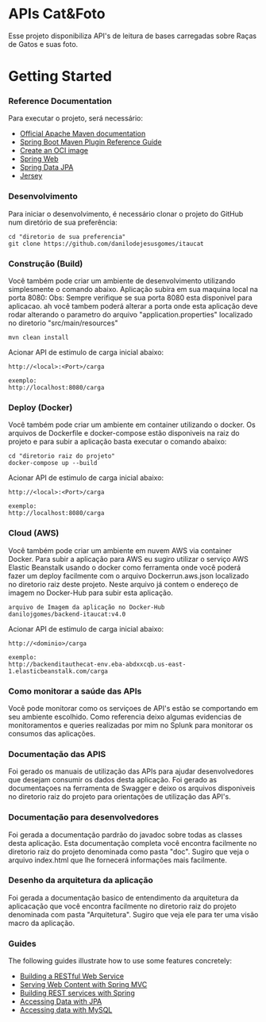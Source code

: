 # APIs Cat&Foto 
Esse projeto disponibiliza API's de leitura de bases carregadas sobre Raças de Gatos e suas foto.

# Getting Started

### Reference Documentation
Para executar o projeto, será necessário:

* [Official Apache Maven documentation](https://maven.apache.org/guides/index.html)
* [Spring Boot Maven Plugin Reference Guide](https://docs.spring.io/spring-boot/docs/2.4.0/maven-plugin/reference/html/)
* [Create an OCI image](https://docs.spring.io/spring-boot/docs/2.4.0/maven-plugin/reference/html/#build-image)
* [Spring Web](https://docs.spring.io/spring-boot/docs/2.4.0/reference/htmlsingle/#boot-features-developing-web-applications)
* [Spring Data JPA](https://docs.spring.io/spring-boot/docs/2.4.0/reference/htmlsingle/#boot-features-jpa-and-spring-data)
* [Jersey](https://docs.spring.io/spring-boot/docs/2.4.0/reference/htmlsingle/#boot-features-jersey)


### Desenvolvimento
Para iniciar o desenvolvimento, é necessário clonar o projeto do GitHub num diretório de sua preferência:

```shell
cd "diretorio de sua preferencia"
git clone https://github.com/danilodejesusgomes/itaucat
```

### Construção (Build)
Você também pode criar um ambiente de desenvolvimento utilizando simplesmente o comando abaixo. Aplicação subira em sua maquina local na porta 8080:
Obs: Sempre verifique se sua porta 8080 esta disponivel para aplicacao. ah você tambem poderá alterar a porta onde esta aplicação deve rodar alterando o parametro do arquivo "application.properties" localizado no diretorio "src/main/resources"

```shell
mvn clean install
```
Acionar API de estimulo de carga inicial abaixo:

```shell
http://<local>:<Port>/carga

exemplo:
http://localhost:8080/carga
```

### Deploy (Docker)
Você também pode criar um ambiente em container utilizando o docker. Os arquivos de Dockerfile e docker-compose estão disponiveis na raiz do projeto e para subir a aplicação basta executar o comando abaixo:

```shell
cd "diretorio raiz do projeto"
docker-compose up --build
```
Acionar API de estimulo de carga inicial abaixo:

```shell
http://<local>:<Port>/carga

exemplo:
http://localhost:8080/carga
```

### Cloud (AWS)
Você também pode criar um ambiente em nuvem AWS via container Docker. Para subir a aplicação para AWS eu sugiro utilizar o serviço AWS Elastic Beanstalk usando o docker como ferramenta onde você poderá fazer um deploy facilmente com o arquivo Dockerrun.aws.json localizado no diretorio raiz deste projeto. Neste arquivo já contem o endereço de imagem no Docker-Hub para subir esta aplicação.

```shell
arquivo de Imagem da aplicação no Docker-Hub
danilojgomes/backend-itaucat:v4.0
```

Acionar API de estimulo de carga inicial abaixo:

```shell
http://<dominio>/carga

exemplo:
http://backenditauthecat-env.eba-abdxxcqb.us-east-1.elasticbeanstalk.com/carga
```

### Como monitorar a saúde das APIs
Você pode monitorar como os serviçoes de API's estão se comportando em seu ambiente escolhido. Como referencia deixo algumas evidencias de monitoramentos e queries realizadas por mim no Splunk para monitorar os consumos das aplicações.

### Documentação das APIS
Foi gerado os manuais de utilização das APIs para ajudar desenvolvedores que desejam consumir os dados desta aplicação. Foi gerado as documentaçoes na ferramenta de Swagger e deixo os arquivos disponiveis no diretorio raiz do projeto para orientações de utilização das API's.

### Documentação para desenvolvedores
Foi gerada a documentação pardrão do javadoc sobre todas as classes desta aplicação. Esta documentação completa você encontra facilmente no diretorio raiz do projeto denominada como pasta "doc". Sugiro que veja o arquivo index.html que lhe fornecerá informações mais facilmente.

### Desenho da arquitetura da aplicação
Foi gerada a documentação basico de entendimento da arquitetura da aplicacação que você encontra facilmente no diretorio raiz do projeto denominada com pasta "Arquitetura". Sugiro que veja ele para ter uma visão macro da aplicação.

### Guides
The following guides illustrate how to use some features concretely:

* [Building a RESTful Web Service](https://spring.io/guides/gs/rest-service/)
* [Serving Web Content with Spring MVC](https://spring.io/guides/gs/serving-web-content/)
* [Building REST services with Spring](https://spring.io/guides/tutorials/bookmarks/)
* [Accessing Data with JPA](https://spring.io/guides/gs/accessing-data-jpa/)
* [Accessing data with MySQL](https://spring.io/guides/gs/accessing-data-mysql/)


